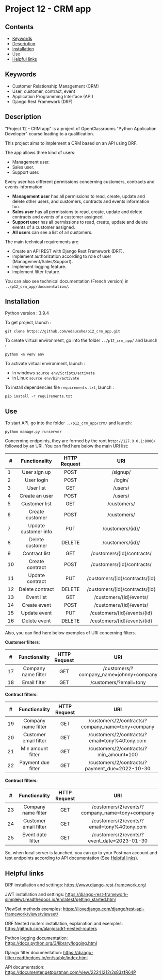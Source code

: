 # Project 12 - CRM app

## Contents
- [Keywords](#keywords)
- [Description](#description)
- [Installation](#installation)
- [Use](#use)
- [Helpful links](#links)

## Keywords <a class="anchor" id="keywords"></a>
- Customer Relationship Management (CRM)
- User, customer, contract, event
- Application Programming Interface (API)
- Django Rest Framework (DRF)

## Description <a class="anchor" id="description"></a>

"Project 12 - CRM app" is a project of OpenClassrooms "Python Application Developer" 
course leading to a qualification.

This project aims to implement a CRM based on an API using DRF.

The app allows three kind of users: 
- Management user.
- Sales user.
- Support user.

Every user has different permissions concerning customers, contracts and events information:
- **Management user** has all permissions to read, create, update and delete other users, 
and customers, contracts and events information too. 
- **Sales user** has all permissions to read, create, update and delete contracts and events of a customer assigned.
- **Support user** has all permissions to read, create, update and delete events of a customer assigned.
- **All users** can see a list of all customers.

The main technical requirements are:
- Create an API REST with Django Rest Framework (DRF).
- Implement authorization according to role of user (Management/Sales/Support).
- Implement logging feature.
- Implement filter feature.

You can also see technical documentation (French version) in 
`../p12_crm_app/documentation/`.

## Installation <a class="anchor" id="installation"></a>

Python version : 3.9.4

To get project, launch :
```
git clone https://github.com/edaucohe/p12_crm_app.git
```

To create virtual environment, go into the folder `../p12_crm_app/` and launch :
```
python -m venv env  
```

To activate virtual environment, launch :

- In windows `source env/Scripts/activate`
- In Linux `source env/bin/activate`

To install dependencies file `requirements.txt`, launch :
```
pip install -r requirements.txt
```

## Use <a class="anchor" id="use"></a>

To start API, go into the folder `../p12_crm_app/crm/` and launch:
```
python manage.py runserver  
```

Concerning endpoints, they are formed by the root `http://127.0.0.1:8000/` followed by an URI. 
You can find here below the main URI list:

| #   |    Functionality     | HTTP Request |                    URI                    |
|-----|:--------------------:|:------------:|:-----------------------------------------:|
| 1   |     User sign up     |     POST     |                 /signup/                  |
| 2   |      User login      |     POST     |                  /login/                  |
| 3   |      User list       |     GET      |                  /users/                  |
| 4   |    Create an user    |     POST     |                  /users/                  |
| 5   |    Customer list     |     GET      |                /customers/                |
| 6   |   Create customer    |     POST     |                /customers/                |
| 7   | Update customer info |     PUT      |             /customers/{id}/              |
| 8   |   Delete customer    |    DELETE    |             /customers/{id}/              |
| 9   |    Contract list     |     GET      |        /customers/{id}/contracts/         |
| 10  |   Create contract    |     POST     |        /customers/{id}/contracts/         |
| 11  |   Update contract    |     PUT      |      /customers/{id}/contracts/{id}       |
| 12  |   Delete contract    |    DELETE    |      /customers/{id}/contracts/{id}       |
| 13  |      Event list      |     GET      |          /customers/{id}/events/          |
| 14  |     Create event     |     POST     |          /customers/{id}/events/          |
| 15  |     Update event     |     PUT      |        /customers/{id}/events/{id}        |
| 16  |     Delete event     |    DELETE    |        /customers/{id}/events/{id}        |

Also, you can find here below exemples of URI concerning filters. 

**Customer filters**:

| #   |    Functionality    | HTTP Request |                   URI                    |
|-----|:-------------------:|:------------:|:----------------------------------------:|
| 17  | Company name filter |     GET      | /customers/?company_name=johnny+company  |
| 18  |    Email filter     |     GET      |          /customers/?email=tony          |

**Contract filters**:

| #   |     Functionality     | HTTP Request |                        URI                        |
|-----|:---------------------:|:------------:|:-------------------------------------------------:|
| 19  |  Company name filter  |     GET      | /customers/2/contracts/?company_name=tony+company |
| 20  | Customer email filter |     GET      |   /customers/2/contracts/?email=tony%40tony.com   |
| 21  |   Min amount filter   |     GET      |      /customers/2/contracts/?min_amount=100       |
| 22  |  Payment due filter   |     GET      |  /customers/2/contracts/?payment_due=2022-10-30   |

**Contract filters**:

| #   |     Functionality     | HTTP Request |                      URI                       |
|-----|:---------------------:|:------------:|:----------------------------------------------:|
| 23  |  Company name filter  |     GET      | /customers/2/events/?company_name=tony+company |
| 24  | Customer email filter |     GET      |   /customers/2/events/?email=tony%40tony.com   |
| 25  |   Event date filter   |     GET      |   /customers/2/events/?event_date=2023-01-30   |

So, when local server is launched, you can go to your Postman account and test endpoints 
according to API documentation (See [Helpful links](#links)).

## Helpful links <a class="anchor" id="links"></a>

DRF installation and settings:
https://www.django-rest-framework.org/

JWT installation and settings:
https://django-rest-framework-simplejwt.readthedocs.io/en/latest/getting_started.html

ViewSet methods exemples:
https://ilovedjango.com/django/rest-api-framework/views/viewset/

DRF Nested routers installation, explanation and exemples: 
https://github.com/alanjds/drf-nested-routers

Python logging documentation:
https://docs.python.org/3/library/logging.html

Django filter documentation:
https://django-filter.readthedocs.io/en/stable/index.html

API documentation:
https://documenter.getpostman.com/view/22241212/2s83zfR64P

